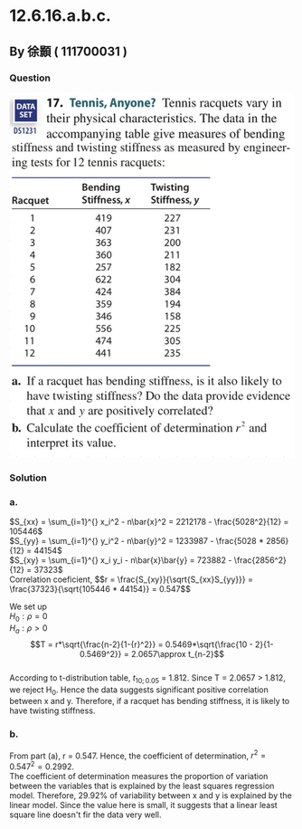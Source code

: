 # 12.6.16.a.b.c.

## By 徐顥 ( 111700031 )

### Question
![圖1](https://github.com/HWTeng-Course/202402-Statistics/blob/eb3fbf99d3eeec2c2b8e4d4a39a6dc7fbacc5367/Images/S__3072024.jpg)

### Solution 
### a.

  $S_{xx} = \sum_{i=1}^{} x_i^2 - n\bar{x}^2 = 2212178 - \frac{5028^2}{12} = 105446$<br>
  $S_{yy} = \sum_{i=1}^{} y_i^2 - n\bar{y}^2 = 1233987 - \frac{5028 * 2856}{12} = 44154$<br>
  $S_{xy} = \sum_{i=1}^{} x_i y_i - n\bar{x}\bar{y} = 723882 - \frac{2856^2}{12} = 37323$<br>
Correlation coeficient, 
  $$r = \frac{S_{xy}}{\sqrt{S_{xx}S_{yy}}\} = \frac{37323}{\sqrt{105446 * 44154}\} = 0.547$$<br>

We set up<br>
$H_0:ρ=0$\
$H_a:ρ>0$
  $$T = r*\sqrt{\frac{n-2}{1-{r}^2}} = 0.5469*\sqrt{\frac{10 - 2}{1-0.5469^2}} = 2.0657\approx t_{n-2}$$<br>
According to t-distribution table, $t_{10;0.05}$ = 1.812. Since T = 2.0657 > 1.812, we reject H<sub>0</sub>. Hence the data suggests significant positive correlation between x and y. Therefore, if a racquet has bending stiffness, it is likely to have twisting stiffness.

### b.

From part (a), r = 0.547. Hence, the coefficient of determination, $r^2 = 0.547^2 = 0.2992.$<br>
The coefficient of determination measures the proportion of variation between the variables that is explained by the least squares regression model. Therefore, 29.92% of variability between x and y is explained by the linear model. Since the value here is small, it suggests that a linear least square line doesn't fir the data very well.
